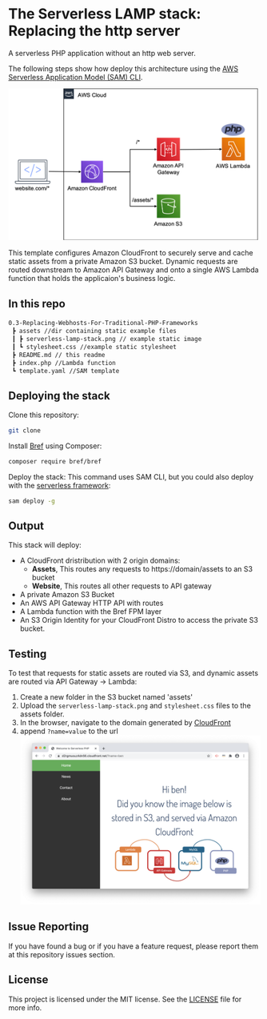 # The Serverless LAMP stack: Replacing the http server

A serverless PHP application without an http web server.

The following steps show how deploy this architecture using the [AWS Serverless Application Model (SAM) CLI](https://aws.amazon.com/serverless/sam/).

![Serverless architecture](../repository-resources/cloudFrontRouting.png "Serverless architecture")

This template configures Amazon CloudFront to securely serve and cache static assets from a private Amazon S3 bucket. Dynamic requests are routed downstream to Amazon API Gateway and onto a single AWS Lambda function that holds the applicaion's business logic.

## In this repo

```~~~~
0.3-Replacing-Webhosts-For-Traditional-PHP-Frameworks
 ┣ assets //dir containing static example files
 ┃ ┣ serverless-lamp-stack.png // example static image 
 ┃ ┗ stylesheet.css //example static stylesheet
 ┣ README.md // this readme
 ┣ index.php //Lambda function
 ┗ template.yaml //SAM template

```

## Deploying the stack

Clone this repository:

```bash
git clone
```

Install [Bref](https://github.com/brefphp/bref) using Composer:

```bash
composer require bref/bref
```

Deploy the stack: This command uses SAM CLI, but you could also deploy with the [serverless framework](https://www.serverless.com/):

```bash
sam deploy -g
```

## Output

This stack will deploy:

* A CloudFront dristribution with 2 origin domains:
  * **Assets**, This routes any requests to https://domain/assets to an S3 bucket
  * **Website**, This routes all other requests to API gateway
* A private Amazon S3 Bucket
* An AWS API Gateway HTTP API with routes
* A Lambda function with the Bref FPM layer
* An S3 Origin Identity for your CloudFront Distro to access the private S3 bucket.

## Testing

To test that requests for static assets are routed via S3, and dynamic assets are routed via API Gateway -> Lambda:

1. Create a new folder in the S3 bucket named 'assets'
2. Upload the `serverless-lamp-stack.png` and `stylesheet.css` files to the assets folder.
3. In the browser, navigate to the domain generated by [CloudFront](https://aws.amazon.com/cloudfront/)
4. append `?name=value` to the url
   ![Example screenshot](../repository-resources/webpagess.png "Example screenshot]")

## Issue Reporting

If you have found a bug or if you have a feature request, please report them at this repository issues section.

## License

This project is licensed under the MIT license. See the [LICENSE](../LICENSE) file for more info.
